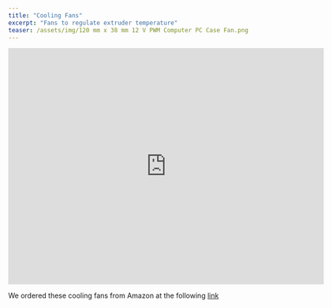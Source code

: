 ```yaml
---
title: "Cooling Fans"
excerpt: "Fans to regulate extruder temperature"
teaser: /assets/img/120 mm x 38 mm 12 V PWM Computer PC Case Fan.png
---
```


<iframe src="https://myhub.autodesk360.com/ue2fbee0b/shares/public/SH512d4QTec90decfa6e5366564f6db40c02?mode=embed" width="640" height="480" allowfullscreen="true" webkitallowfullscreen="true" mozallowfullscreen="true"  frameborder="0"></iframe>

We ordered these cooling fans from Amazon at the following [link](https://www.amazon.com/Wathai-5300rpm-Airflow-Brushless-Cooling/dp/B07SGWNV5J?crid=2563GHKUMZRY6&keywords=120+mm+fans&qid=1678461017&refinements=p_85:2470955011&rnid=2470954011&rps=1&sprefix=120+mm+fans,aps,106&sr=8-2-spons&psc=1&spLa=ZW5jcnlwdGVkUXVhbGlmaWVyPUEzRTRHNURYUDE1QVlRJmVuY3J5cHRlZElkPUEwMzg5NjMyM1ZGVlNKNFJIRVRQSyZlbmNyeXB0ZWRBZElkPUEwODg1Njc2TldTQk1JREwwU1JOJndpZGdldE5hbWU9c3BfYXRmJmFjdGlvbj1jbGlja1JlZGlyZWN0JmRvTm90TG9nQ2xpY2s9dHJ1ZQ%3D%3D&linkCode=sl1&tag=drd0cf-20&linkId=8691eb32af0df976fb411d952d384eab&language=en_US&ref_=as_li_ss_tl)

